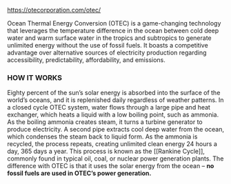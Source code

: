 https://otecorporation.com/otec/

Ocean Thermal Energy Conversion (OTEC) is a game-changing technology that leverages the temperature difference in the ocean between cold deep water and warm surface water in the tropics and subtropics to generate unlimited energy without the use of fossil fuels. It boasts a competitive advantage over alternative sources of electricity production regarding accessibility, predictability, affordability, and emissions.


### HOW IT WORKS

Eighty percent of the sun’s solar energy is absorbed into the surface of the world’s oceans, and it is replenished daily regardless of weather patterns. In a closed cycle OTEC system, water flows through a large pipe and heat exchanger, which heats a liquid with a low boiling point, such as ammonia. As the boiling ammonia creates steam, it turns a turbine generator to produce electricity. A second pipe extracts cool deep water from the ocean, which condenses the steam back to liquid form. As the ammonia is recycled, the process repeats, creating unlimited clean energy 24 hours a day, 365 days a year. This process is known as the [[Rankine Cycle]], commonly found in typical oil, coal, or nuclear power generation plants. The difference with OTEC is that it uses the solar energy from the ocean – **no fossil fuels are used in OTEC’s power generation.**